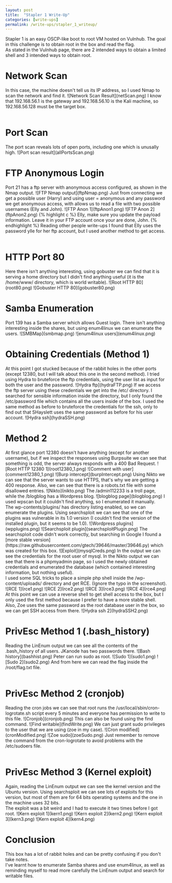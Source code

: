 ```yaml
---
layout: post
title:  "Stapler 1 Write-Up"
categories: [write-ups]
permalink: /write-ups/stapler_1_writeup/
---
```

Stapler 1 is an easy OSCP-like boot to root VM hosted on Vulnhub. The goal in this challenge is to obtain root in the box and read the flag.<br>
As stated in the Vulnhub page, there are 2 intended ways to obtain a limited shell and 3 intended ways to obtain root.
<h1>Network Scan</h1>
In this case, the machine doesn't tell us its IP address, so I used Nmap to scan the network and find it.
![Network Scan Result](netScan.png)
I know that 192.168.56.1 is the gateway and 192.168.56.10 is the Kali machine, so 192.168.56.128 must be the target box.
<br><br>
<h1>Port Scan</h1>
The port scan reveals lots of open ports, including one which is unusally high. 
![Port scan result](allPortsScan.png)
<br>
<h1>FTP Anonymous Login</h1>
Port 21 has a ftp server with anonymous access configured, as shown in the Nmap output.
![FTP Nmap output](ftpNmap.png)
Just from connecting we get a possible user (Harry) and using user = anonymous and any password we get anonymous access, with allows us to read a file with two possible usernames (Elly and John).
![FTP Anon 1](ftpAnon1.png)
![FTP Anon 2](ftpAnon2.png)
{% highlight c %}
Elly, make sure you update the payload information. Leave it in your FTP account once your are done, John.
{% endhighlight %}
Reading other people write-ups I found that Elly uses the password ylle for her ftp account, but I used another method to get access.
<br><br>
<h1>HTTP Port 80</h1>
Here there isn't anything interesting, using gobuster we can find that it is serving a home directory but I didn't find anything useful (it is the /home/www/ directory, which is world writable).
![Root HTTP 80](root80.png)
![Gobuster HTTP 80](gobuster80.png)
<br>
<h1>Samba Enumeration</h1>
Port 139 has a Samba server which allows Guest login. There isn't anything interesting inside the shares, but using enum4linux we can enumerate the users.
![SMBMap](smbmap.png)
![enum4linux users](enum4linux.png)
<br>
<h1>Obtaining Credentials (Method 1)</h1>
At this point I got stucked because of the rabbit holes in the other ports (except 12380, but I will talk about this one in the second method). I tried using Hydra to bruteforce the ftp credentials, using the user list as input for both the user and the password.
![Hydra ftp](hydraFTP.png)
If we access the ftp server using these credentials we get into the /etc/ directory. I searched for sensible information inside the directory, but I only found the /etc/password file which contains all the users inside of the box.
I used the same method as before to bruteforce the credentials for the ssh, only to find out that SHayslett uses the same password as before for his user account.
![Hydra ssh](hydraSSH.png)
<br>
<h1>Method 2</h1>
At first glance port 12380 doesn't have anything (except for another username), but if we inspect the responses using Burpsuite we can see that something is odd, the server always responds with a 400 Bad Request.
![Root HTTP 12380 1](root12380_1.png)
![Comment with user](comment12380_1.png)
![Burp intercept](burpIntercept.png)
Using Nikto we can see that the server wants to use HTTPS, that's why we are getting a 400 response. Also, we can see that there is a robots.txt file with some disallowed entries.
![Nikto](nikto.png)
The /admin112233 is a troll page, while the /blogblog has a Wordpress blog.
![blogblog page](blogblog.png)
I used wpscan but it couldn't find anything, so I enumerated it manually.<br>
The wp-contents/plugins/ has directory listing enabled, so we can enumerate the plugins. Using searchsploit we can see that one of the plugins was vulnerable in its 1.0 version (I couldn't find the version of the installed plugin, but it seems to be 1.0).
![Wordpress plugins](wpplugins.png)
![Searchsploit plugin](searchsploitPlugin.png)
The searchsploit code didn't work correctly, but searching in Google I found a [more stable version](https://raw.githubusercontent.com/gtech/39646/master/39646.py) which was created for this box.
![Exploit](mysqlCreds.png)
In the output we can see the credentials for the root user of mysql. In the Nikto output we can see that there is a phpmyadmin page, so I used the newly obtained credentials and enumerated the database (which contained interesting information, but nothing useful).<br>
I used some SQL tricks to place a simple php shell inside the /wp-content/uploads/ directory and get RCE. (Ignore the typo in the screenshot).
![RCE 1](rce1.png)
![RCE 2](rce2.png)
![RCE 3](rce3.png)
![RCE 4](rce4.png)
At this point we can use a reverse shell to get shell access to the box, but I only used the first method because I prefer to have a more stable shell.<br>
Also, Zoe uses the same password as the root database user in the box, so we can get SSH access from there.
![Hydra ssh 2](hydraSSH2.png)
<br>
<h1>PrivEsc Method 1 (.bash_history)</h1>
Reading the LinEnum output we can see all the contents of the .bash_history of all users. JKanode has two passwords there.
![Bash history](bashhist.png)
Peter can run sudo as root.
![Sudo 1](sudo1.png)
![Sudo 2](sudo2.png)
And from here we can read the flag inside the /root/flag.txt file.
<br><br>
<h1>PrivEsc Method 2 (cronjob)</h1>
Reading the cron jobs we can see that root runs the /usr/local/sbin/cron-logrotate.sh script every 5 minutes and everyone has permission to write to this file.
![Cronjob](cronjob.png)
This can also be found using the find command.
![Find writable](findWrite.png)
We can just grant sudo privileges to the user that we are using (zoe in my case).
![Cron modified](cronModified.png)
![Zoe sudo](zoeSudo.png)
Just remember to remove the command from the cron-logrotate to avoid problems with the /etc/sudoers file.
<br><br>
<h1>PrivEsc Method 3 (Kernel exploit)</h1>
Again, reading the LinEnum output we can see the kernel version and the Ubuntu version. Using searchsploit we can see lots of exploits for this version, but most of them are for 64 bits operating systems and the one in the machine uses 32 bits.<br>
The exploit was a bit weird and I had to execute it two times before I got root.
![Kern exploit 1](kern1.png)
![Kern exploit 2](kern2.png)
![Kern exploit 3](kern3.png)
![Kern exploit 4](kern4.png)
<br>
<h1>Conclusion</h1>
This box has a lot of rabbit holes and can be pretty confusing if you don't take notes.<br>
I've learnt how to enumerate Samba shares and use enum4linux, as well as reminding myself to read more carefully the LinEnum output and search for writable files.

